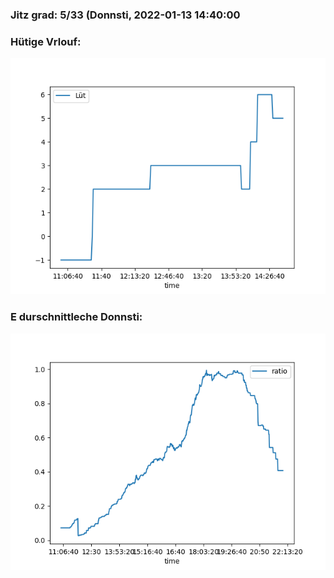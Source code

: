 ### Jitz grad: 5/33 (Donnsti, 2022-01-13 14:40:00

### Hütige Vrlouf:
![Graph](Today.png)

### E durschnittleche Donnsti:
![Graph](Donnsti.png)